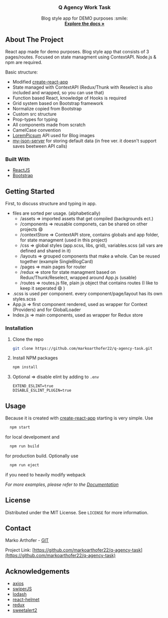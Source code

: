 <br />
<p align="center">
  <h3 align="center">Q Agency Work Task</h3>

  <p align="center">
    Blog style app for DEMO purposes :smile:
    <br />
    <a href="https://github.com/markoarthofer22/q-agency-task"><strong>Explore the docs »</strong></a>
    <br />
  </p>
</p>

<!-- ABOUT THE PROJECT -->

## About The Project

React app made for demo purposes. Blog style app that consists of 3 pages/routes. Focused on state managment using ContextAPI. Node.js & npm are required.

Basic structure:

-   Modified [create-react-app](https://create-react-app.dev/)
-   State managed with ContextAPI (Redux/Thunk with Reselect is also included and wrapped, so you can use that)
-   Function based React, knowledge of Hooks is required
-   Grid system based on Bootstrap framework
-   Normalize copied from Bootstrap
-   Custom src structure
-   Prop-types for typing
-   All components made from scratch
-   CamelCase convention
-   [LoremPicsum](https://picsum.photos/) API used for Blog images
-   [my-json-server](https://my-json-server.typicode.com/markoarthofer22/q-agency-db) for storing default data (in free ver. it doesn't support saves beetween
    API calls)

### Built With

-   [ReactJS](https://reactjs.org/)
-   [Bootstrap](https://getbootstrap.com)

<!-- GETTING STARTED -->

## Getting Started

First, to discuss structure and typing in app.

-   files are sorted per usage. (alphabetically)
    -   /assets => imported assets that get compiled (backgrounds ect.)
    -   /components => reusable componets, can be shared on other projects :smile:
    -   /contextStore => ContextAPI store, contains globals and app folder, for state managment (used in this project)
    -   /css => global styles (app.scss, libs, grid), variables.scss (all vars are defined and shared in it)
    -   /layouts => grouped components that make a whole. Can be reused together (example SingleBlogCard)
    -   /pages => main pages for router
    -   /redux => store for state managment based on Redux/Thunk/Reselect, wrapped around App.js (usable)
    -   /routes => routes.js file, plain js object that contains routes (I like to keep it seperated :smile: )
-   .scss is used per component. every component/page/layout has its own styles.scss
-   App.js => first component rendered, used as wrapper for Context (Providers) and for GlobalLoader
-   Index.js => main components, used as wrapper for Redux store

### Installation

1. Clone the repo
    ```sh
    git clone https://github.com/markoarthofer22/q-agency-task.git
    ```
2. Install NPM packages
    ```sh
    npm install
    ```
3. Optional => disable elint by adding to `.env`
    ```JS
    EXTEND_ESLINT=true
    DISABLE_ESLINT_PLUGIN=true
    ```

<!-- USAGE EXAMPLES -->

## Usage

Because it is created with [create-react-app](https://create-react-app.dev/) starting is very simple. Use

```sh
  npm start
```

for local develpoment and

```sh
  npm run build
```

for production build. Optionally use

```sh
  npm run eject
```

if you need to heavily modify webpack

_For more examples, please refer to the [Documentation](https://create-react-app.dev/docs/available-scripts/)_

<!-- LICENSE -->

## License

Distributed under the MIT License. See `LICENSE` for more information.

<!-- CONTACT -->

## Contact

Marko Arthofer - [GIT](https://github.com/markoarthofer22)

Project Link: [https://github.com/markoarthofer22/q-agency-task](https://github.com/markoarthofer22/q-agency-task)

<!-- ACKNOWLEDGEMENTS -->

## Acknowledgements

-   [axios](https://www.webpagefx.com/tools/emoji-cheat-sheet)
-   [swiperJS](https://swiperjs.com/)
-   [lodash](https://lodash.com/)
-   [react-helmet](https://github.com/nfl/react-helmet)
-   [redux](https://redux.js.org/)
-   [sweetalert2](https://sweetalert2.github.io/)

